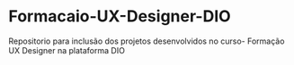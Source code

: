# Formacaio-UX-Designer-DIO
Repositorio para inclusão dos projetos desenvolvidos no curso- Formação UX Designer na plataforma DIO
